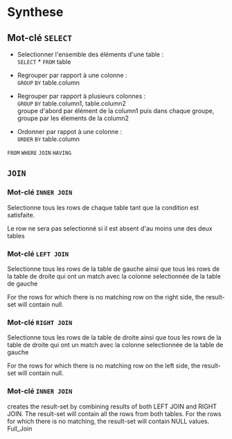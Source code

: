 # Synthese

## Mot-clé ```SELECT```

* Selectionner l'ensemble des éléments d'une table :   
```SELECT``` * ```FROM``` table

* Regrouper par rapport à une colonne :     
```GROUP``` ```BY``` table.column

* Regrouper par rapport à plusieurs colonnes :          
```GROUP``` ```BY``` table.column1, table.column2       
groupe d'abord par élément de la column1 puis dans chaque groupe, groupe par les élements de la column2

* Ordonner par rappot à une colonne :     
```ORDER``` ```BY``` table.column



```FROM```
```WHERE```
```JOIN```
```HAVING```

## ```JOIN```

### Mot-clé ```INNER JOIN```

Selectionne tous les rows de chaque table tant que la condition est satisfaite.

Le row ne sera pas selectionné si il est absent d'au moins une des deux tables

### Mot-clé ```LEFT JOIN```

Selectionne tous les rows de la table de gauche ainsi que tous les rows de la table de droite qui ont un match avec la colonne selectionnée de la table de gauche

For the rows for which there is no matching row on the right side, the result-set will contain null. 

### Mot-clé ```RIGHT JOIN```

Selectionne tous les rows de la table de droite ainsi que tous les rows de la table de droite qui ont un match avec la colonne selectionnée de la table de gauche

For the rows for which there is no matching row on the left side, the result-set will contain null.

### Mot-clé ```INNER JOIN```

creates the result-set by combining results of both LEFT JOIN and RIGHT JOIN. The result-set will contain all the rows from both tables. For the rows for which there is no matching, the result-set will contain NULL values.
Full_Join
